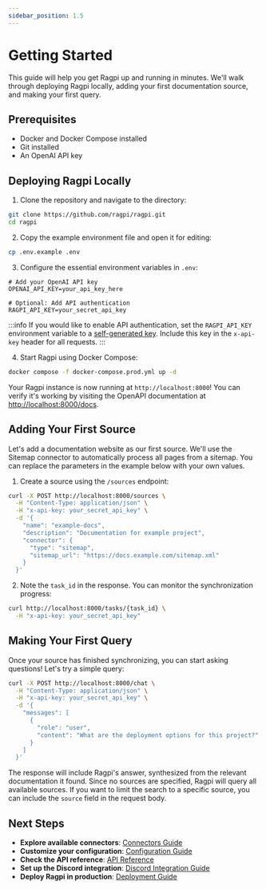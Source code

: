 ```yaml
---
sidebar_position: 1.5
---
```


# Getting Started

This guide will help you get Ragpi up and running in minutes. We'll walk through deploying Ragpi locally, adding your first documentation source, and making your first query.

## Prerequisites

- Docker and Docker Compose installed
- Git installed
- An OpenAI API key

## Deploying Ragpi Locally

1. Clone the repository and navigate to the directory:

```bash
git clone https://github.com/ragpi/ragpi.git
cd ragpi
```

2. Copy the example environment file and open it for editing:

```bash
cp .env.example .env
```

3. Configure the essential environment variables in `.env`:

```env
# Add your OpenAI API key
OPENAI_API_KEY=your_api_key_here

# Optional: Add API authentication
RAGPI_API_KEY=your_secret_api_key
```

:::info
If you would like to enable API authentication, set the `RAGPI_API_KEY` environment variable to a [self-generated key](/configuration#generating-an-api-key). Include this key in the `x-api-key` header for all requests.
:::

4. Start Ragpi using Docker Compose:

```bash
docker compose -f docker-compose.prod.yml up -d
```

Your Ragpi instance is now running at `http://localhost:8000`! You can verify it's working by visiting the OpenAPI documentation at [http://localhost:8000/docs](http://localhost:8000/docs).

## Adding Your First Source

Let's add a documentation website as our first source. We'll use the Sitemap connector to automatically process all pages from a sitemap. You can replace the parameters in the example below with your own values.

1. Create a source using the `/sources` endpoint:

```bash
curl -X POST http://localhost:8000/sources \
  -H "Content-Type: application/json" \
  -H "x-api-key: your_secret_api_key" \
  -d '{
    "name": "example-docs",
    "description": "Documentation for example project",
    "connector": {
      "type": "sitemap",
      "sitemap_url": "https://docs.example.com/sitemap.xml"
    }
  }'
```

2. Note the `task_id` in the response. You can monitor the synchronization progress:

```bash
curl http://localhost:8000/tasks/{task_id} \
  -H "x-api-key: your_secret_api_key"
```

## Making Your First Query

Once your source has finished synchronizing, you can start asking questions! Let's try a simple query:

```bash
curl -X POST http://localhost:8000/chat \
  -H "Content-Type: application/json" \
  -H "x-api-key: your_secret_api_key" \
  -d '{
    "messages": [
      {
        "role": "user",
        "content": "What are the deployment options for this project?"
      }
    ]
  }'
```

The response will include Ragpi's answer, synthesized from the relevant documentation it found. Since no sources are specified, Ragpi will query all available sources. If you want to limit the search to a specific source, you can include the `source` field in the request body.

## Next Steps

- **Explore available connectors**: [Connectors Guide](/connectors)
- **Customize your configuration**: [Configuration Guide](/configuration)
- **Check the API reference**: [API Reference](/api)
- **Set up the Discord integration**: [Discord Integration Guide](/integrations/discord)
- **Deploy Ragpi in production**: [Deployment Guide](/deployment)
